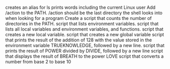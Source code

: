 creates an alias for ls
prints words including the current Linux user
Add /action to the PATH. /action should be the last directory the shell looks into when looking for a program
Create a script that counts the number of directories in the PATH.
script that lists environment variables.
script that lists all local variables and environment variables, and functions.
script that creates a new local variable.
script that creates a new global variable
 script that prints the result of the addition of 128 with the value stored in the environment variable TRUEKNOWLEDGE, followed by a new line.
script that prints the result of POWER divided by DIVIDE, followed by a new line
script that displays the result of BREATH to the power LOVE
script that converts a number from base 2 to base 10
